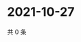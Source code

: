 # 2021-10-27

共 0 条

<!-- BEGIN WEIBO -->
<!-- 最后更新时间 Wed Oct 27 2021 08:45:13 GMT+0800 (China Standard Time) -->

<!-- END WEIBO -->
